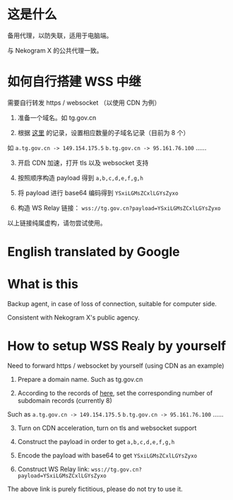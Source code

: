 # 这是什么

备用代理，以防失联，适用于电脑端。

与 Nekogram X 的公共代理一致。

# 如何自行搭建 WSS 中继

需要自行转发 https / websocket （以使用 CDN 为例）

1. 准备一个域名。如 tg.gov.cn

2. 根据 [这里](https://github.com/LiuYi0526/NekoXProxy/blob/master/tg.go#L30) 的记录，设置相应数量的子域名记录（目前为 8 个）

如 `a.tg.gov.cn -> 149.154.175.5` `b.tg.gov.cn -> 95.161.76.100` ......

3. 开启 CDN 加速，打开 tls 以及 websocket 支持

4. 按照顺序构造 payload 得到 `a,b,c,d,e,f,g,h`

5. 将 payload 进行 base64 编码得到 `YSxiLGMsZCxlLGYsZyxo`

6. 构造 WS Relay 链接： `wss://tg.gov.cn?payload=YSxiLGMsZCxlLGYsZyxo`

以上链接纯属虚构，请勿尝试使用。

# English translated by Google

# What is this

Backup agent, in case of loss of connection, suitable for computer side.

Consistent with Nekogram X's public agency.

# How to setup WSS Realy by yourself

Need to forward https / websocket by yourself (using CDN as an example)

1. Prepare a domain name. Such as tg.gov.cn

2. According to the records of [here](https://github.com/LiuYi0526/NekoXProxy/blob/master/tg.go#L30), set the corresponding number of subdomain records (currently 8)

Such as `a.tg.gov.cn -> 149.154.175.5` `b.tg.gov.cn -> 95.161.76.100` ......

3. Turn on CDN acceleration, turn on tls and websocket support

4. Construct the payload in order to get `a,b,c,d,e,f,g,h`

5. Encode the payload with base64 to get `YSxiLGMsZCxlLGYsZyxo`

6. Construct WS Relay link: `wss://tg.gov.cn?payload=YSxiLGMsZCxlLGYsZyxo`

The above link is purely fictitious, please do not try to use it.
